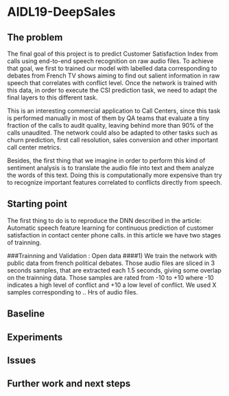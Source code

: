 # AIDL19-DeepSales
## The problem

The final goal of this project is to predict Customer Satisfaction Index from calls using end-to-end speech recognition on raw audio files. To achieve that goal, we first to trained our model with labelled data corresponding to debates from French TV shows aiming to find out salient information in raw speech that correlates with conflict level. Once the network is trained with this data, in order to execute the CSI prediction task, we need to adapt the final layers to this different task.

This is an interesting commercial application to Call Centers, since this task is performed manually in most of them by QA teams that evaluate a tiny fraction of the calls to audit quality, leaving behind more than 90% of the calls unaudited. The network could also be adapted to other tasks such as churn prediction, first call resolution, sales conversion and other important call center metrics.

Besides, the first thing that we imagine in order to perform this kind of sentiment analysis is to translate the audio file into text and them analyze the words of this text. Doing this is computationally more expensive than try to recognize important features correlated to conflicts directly from speech.

## Starting point


The first thing to do is to reproduce the DNN described in the article: Automatic speech feature learning for continuous prediction of customer satisfaction in contact center phone calls. in this article we have two stages of trainning.

###Trainning and Validation : Open data
####1) We train the network with public data from french political debates. Those audio files are sliced in 3 seconds samples, that are extracted each 1.5 seconds, giving some overlap on the trainning data. Those samples are rated from -10 to +10 where -10 indicates a high level of conflict and +10 a low level of conflict. We used X samples corresponding to .. Hrs of audio files.

## Baseline
## Experiments
## Issues
## Further work and next steps


